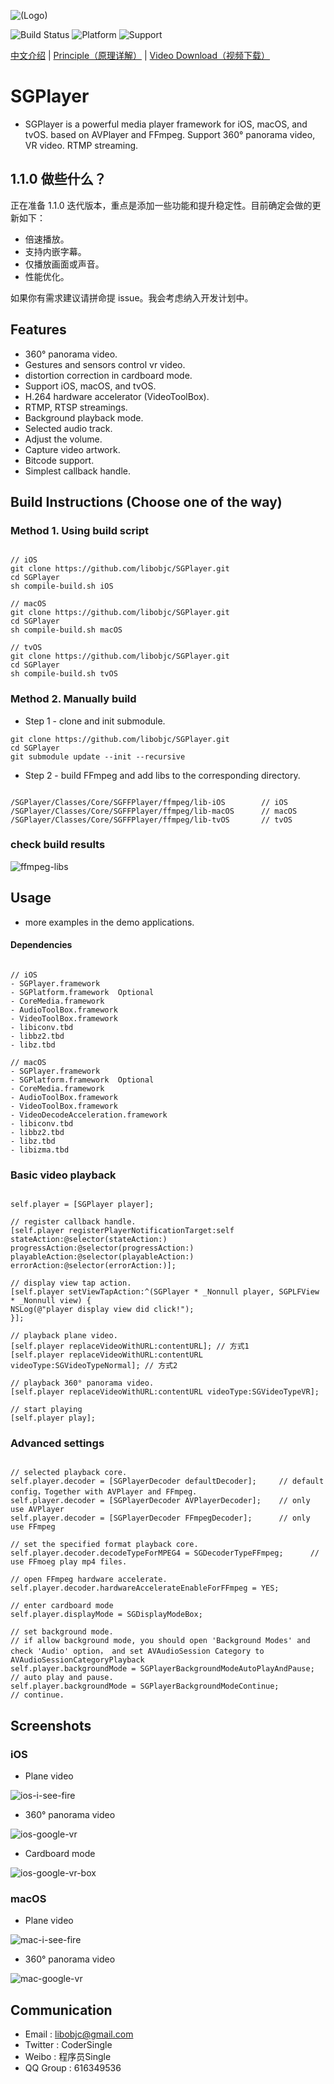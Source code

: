 ![(Logo)](https://github.com/libobjc/resource/blob/master/SGPlayer/banner-small.png?raw=true)

![Build Status](https://img.shields.io/badge/build-%20passing%20-brightgreen.svg)
![Platform](https://img.shields.io/badge/Platform-%20iOS%20macOS%20tvOS%20-blue.svg)
![Support](https://img.shields.io/badge/support-%20VR%20360%C2%B0%20-orange.svg)

[中文介绍](https://github.com/libobjc/SGPlayer/blob/master/documents/README-chs.md) | [Principle（原理详解）](https://github.com/libobjc/SGPlayer/blob/master/documents/Principle-chs.md) | [Video Download（视频下载）](https://github.com/libobjc/SGDownload)

# SGPlayer 

- SGPlayer is a powerful media player framework for iOS, macOS, and tvOS. based on AVPlayer and FFmpeg. Support 360° panorama video, VR video. RTMP streaming.

## 1.1.0 做些什么？

正在准备 1.1.0 迭代版本，重点是添加一些功能和提升稳定性。目前确定会做的更新如下：

- 倍速播放。
- 支持内嵌字幕。
- 仅播放画面或声音。
- 性能优化。

如果你有需求建议请拼命提 issue。我会考虑纳入开发计划中。

## Features

- 360° panorama video.
- Gestures and sensors control vr video.
- distortion correction in cardboard mode.
- Support iOS, macOS, and tvOS.
- H.264 hardware accelerator (VideoToolBox).
- RTMP, RTSP streamings.
- Background playback mode.
- Selected audio track.
- Adjust the volume.
- Capture video artwork.
- Bitcode support.
- Simplest callback handle.

## Build Instructions (Choose one of the way)

### Method 1. Using build script

```obj-c

// iOS
git clone https://github.com/libobjc/SGPlayer.git
cd SGPlayer
sh compile-build.sh iOS

// macOS
git clone https://github.com/libobjc/SGPlayer.git
cd SGPlayer
sh compile-build.sh macOS

// tvOS
git clone https://github.com/libobjc/SGPlayer.git
cd SGPlayer
sh compile-build.sh tvOS

```

### Method 2. Manually build

- Step 1 - clone and init submodule.

```
git clone https://github.com/libobjc/SGPlayer.git
cd SGPlayer
git submodule update --init --recursive

```

- Step 2 - build FFmpeg and add libs to the corresponding directory.

```obj-c

/SGPlayer/Classes/Core/SGFFPlayer/ffmpeg/lib-iOS        // iOS
/SGPlayer/Classes/Core/SGFFPlayer/ffmpeg/lib-macOS      // macOS
/SGPlayer/Classes/Core/SGFFPlayer/ffmpeg/lib-tvOS       // tvOS

```

### check build results

![ffmpeg-libs](https://github.com/libobjc/resource/blob/master/SGPlayer/ffmpeg-libs.jpg?raw=true)


## Usage

- more examples in the demo applications.

#### Dependencies

```obj-c

// iOS
- SGPlayer.framework
- SGPlatform.framework  Optional
- CoreMedia.framework
- AudioToolBox.framework
- VideoToolBox.framework
- libiconv.tbd
- libbz2.tbd
- libz.tbd

// macOS
- SGPlayer.framework
- SGPlatform.framework  Optional
- CoreMedia.framework
- AudioToolBox.framework
- VideoToolBox.framework
- VideoDecodeAcceleration.framework
- libiconv.tbd
- libbz2.tbd
- libz.tbd
- libizma.tbd

```

### Basic video playback

```obj-c

self.player = [SGPlayer player];

// register callback handle.
[self.player registerPlayerNotificationTarget:self stateAction:@selector(stateAction:) progressAction:@selector(progressAction:) playableAction:@selector(playableAction:) errorAction:@selector(errorAction:)];

// display view tap action.
[self.player setViewTapAction:^(SGPlayer * _Nonnull player, SGPLFView * _Nonnull view) {
NSLog(@"player display view did click!");
}];

// playback plane video.
[self.player replaceVideoWithURL:contentURL]; // 方式1
[self.player replaceVideoWithURL:contentURL videoType:SGVideoTypeNormal]; // 方式2

// playback 360° panorama video.
[self.player replaceVideoWithURL:contentURL videoType:SGVideoTypeVR];

// start playing
[self.player play];

```

### Advanced settings

```obj-c

// selected playback core.
self.player.decoder = [SGPlayerDecoder defaultDecoder];     // default config，Together with AVPlayer and FFmpeg.
self.player.decoder = [SGPlayerDecoder AVPlayerDecoder];    // only use AVPlayer
self.player.decoder = [SGPlayerDecoder FFmpegDecoder];      // only use FFmpeg

// set the specified format playback core.
self.player.decoder.decodeTypeForMPEG4 = SGDecoderTypeFFmpeg;      // use FFmoeg play mp4 files.

// open FFmpeg hardware accelerate.
self.player.decoder.hardwareAccelerateEnableForFFmpeg = YES;

// enter cardboard mode
self.player.displayMode = SGDisplayModeBox;

// set background mode.
// if allow background mode, you should open 'Background Modes' and check 'Audio' option， and set AVAudioSession Category to AVAudioSessionCategoryPlayback
self.player.backgroundMode = SGPlayerBackgroundModeAutoPlayAndPause;  // auto play and pause.
self.player.backgroundMode = SGPlayerBackgroundModeContinue;          // continue.

```


## Screenshots

### iOS

- Plane video

![ios-i-see-fire](https://github.com/libobjc/resource/blob/master/SGPlayer/ios-i-see-fire.gif?raw=true)

- 360° panorama video

![ios-google-vr](https://github.com/libobjc/resource/blob/master/SGPlayer/ios-google-vr.gif?raw=true)

- Cardboard mode

![ios-google-vr-box](https://github.com/libobjc/resource/blob/master/SGPlayer/ios-google-vr-box.gif?raw=true)


### macOS

- Plane video

![mac-i-see-fire](https://github.com/libobjc/resource/blob/master/SGPlayer/mac-i-see-fire.gif?raw=true)

- 360° panorama video

![mac-google-vr](https://github.com/libobjc/resource/blob/master/SGPlayer/mac-google-vr.gif?raw=true)



## Communication

- Email : libobjc@gmail.com
- Twitter : CoderSingle
- Weibo : 程序员Single
- QQ Group : 616349536

